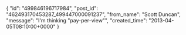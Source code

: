  {
   "id": "499846196717984",
   "post_id": "462493170453287_499447000091237",
   "from_name": "Scott Duncan",
   "message": "I'm thinking \"pay-per-view\"",
   "created_time": "2013-04-05T08:10:00+0000"
 }
